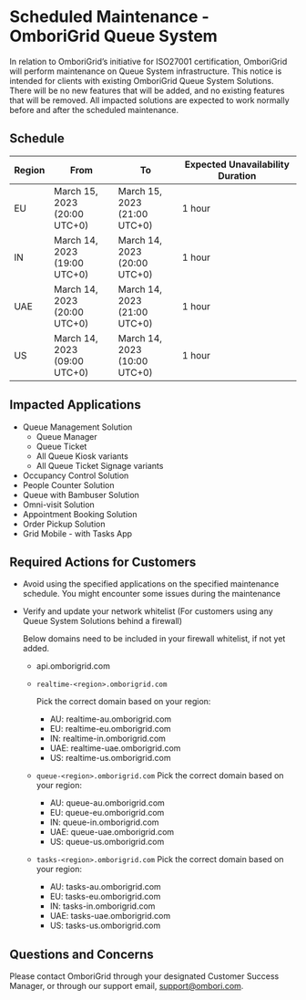 # Scheduled Maintenance - OmboriGrid Queue System

In relation to OmboriGrid’s initiative for ISO27001 certification, OmboriGrid will perform maintenance on Queue System infrastructure. This notice is intended for clients with existing OmboriGrid Queue System Solutions. There will be no new features that will be added, and no existing features that will be removed. All impacted solutions are expected to work normally before and after the scheduled maintenance.

## Schedule
| Region  | From                               | To                                 | Expected Unavailability Duration |
| ------- |------------------------------------|------------------------------------| -------------------------------- |
| EU      | March 15, 2023<br /> (20:00 UTC+0) | March 15, 2023<br /> (21:00 UTC+0) | 1 hour                           |                
| IN      | March 14, 2023<br /> (19:00 UTC+0) | March 14, 2023<br /> (20:00 UTC+0) | 1 hour                           |
| UAE     | March 14, 2023<br /> (20:00 UTC+0) | March 14, 2023<br /> (21:00 UTC+0) | 1 hour                           |
| US      | March 14, 2023<br /> (09:00 UTC+0) | March 14, 2023<br /> (10:00 UTC+0) | 1 hour                           |

## Impacted Applications
- Queue Management Solution
  - Queue Manager
  - Queue Ticket
  - All Queue Kiosk variants
  - All Queue Ticket Signage variants
- Occupancy Control Solution
- People Counter Solution
- Queue with Bambuser Solution
- Omni-visit Solution
- Appointment Booking Solution
- Order Pickup Solution
- Grid Mobile - with Tasks App

## Required Actions for Customers
- Avoid using the specified applications on the specified maintenance schedule. You might encounter some issues during the maintenance
- Verify and update your network whitelist (For customers using any Queue System Solutions behind a firewall)

  Below domains need to be included in your firewall whitelist, if not yet added.
  - api.omborigrid.com
  - `realtime-<region>.omborigrid.com`

    Pick the correct domain based on your region:
    - AU: realtime-au.omborigrid.com
    - EU: realtime-eu.omborigrid.com
    - IN: realtime-in.omborigrid.com
    - UAE: realtime-uae.omborigrid.com
    - US: realtime-us.omborigrid.com

  - `queue-<region>.omborigrid.com`
    Pick the correct domain based on your region:
    - AU: queue-au.omborigrid.com
    - EU: queue-eu.omborigrid.com
    - IN: queue-in.omborigrid.com
    - UAE: queue-uae.omborigrid.com
    - US: queue-us.omborigrid.com

  - `tasks-<region>.omborigrid.com`
    Pick the correct domain based on your region:
    - AU: tasks-au.omborigrid.com
    - EU: tasks-eu.omborigrid.com
    - IN: tasks-in.omborigrid.com
    - UAE: tasks-uae.omborigrid.com
    - US: tasks-us.omborigrid.com

## Questions and Concerns
Please contact OmboriGrid through your designated Customer Success Manager, or through our support email, support@ombori.com.
